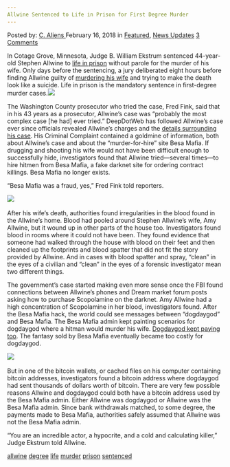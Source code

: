 ```yaml
---
Allwine Sentenced to Life in Prison for First Degree Murder
---
```

<article class="post-listing post-24814 post type-post status-publish format-standard has-post-thumbnail hentry 
 tag-allwine tag-degree tag-life tag-murder tag-prison tag-sentenced">
<div class="post-inner">
<span>Posted by: <a href="https://www.deepdotweb.com/author/caliens/" title="">C. Aliens </a></span>
<span>February 16, 2018</span>
<span>in <a href="https://www.deepdotweb.com/category/deepdot-news/" rel="category tag">Featured</a>, <a href="https://www.deepdotweb.com/category/news-updates/" rel="category tag">News Updates</a></span>
<span><a href="https://www.deepdotweb.com/2018/02/16/allwine-sentenced-life-prison-first-degree-murder/#comments">3 Comments</a></span>


<p>In Cotage Grove, Minnesota, Judge B. William Ekstrum sentenced 44-year-old Stephen Allwine to <a href="http://www.fox9.com/news/stephen-allwine-sentenced-to-life-in-prison-for-wifes-murder">life in prison</a> without parole for the murder of his wife. Only days before the sentencing, a jury deliberated eight hours before finding Allwine guilty of <a href="https://www.deepdotweb.com/2017/04/10/oregon-man-charged-first-degree-murder-orders-assassination-wife-dark-web/">murdering his wife</a> and trying to make the death look like a suicide. Life in prison is the mandatory sentence in first-degree murder cases.<img class="wp-image-24818 aligncenter" src="/imgs/2018/02/word-image-20.png" srcset="/imgs/2018/02/word-image-20.png 620w, /imgs/2018/02/word-image-20-300x169.png 300w" sizes="(max-width: 620px) 100vw, 620px" /></p>
<p>The Washington County prosecutor who tried the case, Fred Fink, said that in his 43 years as a prosecutor, Allwine’s case was “probably the most complex case [he had] ever tried.&#8221; DeepDotWeb has followed Allwine’s case ever since officials revealed Allwine’s charges and the <a href="https://www.deepdotweb.com/2017/02/19/man-charged-killing-wife-murder-hire-darknet%e2%80%8b/">details surrounding his case</a>. His Criminal Complaint contained a goldmine of information, both about Allwine’s case and about the “murder-for-hire” site Besa Mafia. If drugging and shooting his wife would not have been difficult enough to successfully hide, investigators found that Allwine tried—several times—to hire hitmen from Besa Mafia, a fake darknet site for ordering contract killings. Besa Mafia no longer exists.</p>
<p>“Besa Mafia was a fraud, yes,” Fred Fink told reporters.</p>
<p><img class="wp-image-24819" src="/imgs/2018/02/word-image-27.jpeg" srcset="/imgs/2018/02/word-image-27.jpeg 660w, /imgs/2018/02/word-image-27-300x150.jpeg 300w" sizes="(max-width: 660px) 100vw, 660px" /></p>
<p>After his wife’s death, authorities found irregularities in the blood found in the Allwine’s home. Blood had pooled around Stephen Allwine’s wife, Amy Allwine, but it wound up in other parts of the house too. Investigators found blood in rooms where it could not have been. They found evidence that someone had walked through the house with blood on their feet and then cleaned up the footprints and blood spatter that did not fit the story provided by Allwine. And in cases with blood spatter and spray, “clean” in the eyes of a civilian and “clean” in the eyes of a forensic investigator mean two different things.</p>
<p>The government’s case started making even more sense once the FBI found connections between Allwine’s phones and Dream market forum posts asking how to purchase Scopolamine on the darknet. Amy Allwine had a high concentration of Scopolamine in her blood, investigators found. After the Besa Mafia hack, the world could see messages between “dogdaygod” and Besa Mafia. The Besa Mafia admin kept painting scenarios for dogdaygod where a hitman would murder his wife. <a href="https://www.deepdotweb.com/2017/02/06/man-tried-hire-hitman-darknet-kill-wife-got-scammed-arrested-instead/">Dogdaygod kept paying too</a>. The fantasy sold by Besa Mafia eventually became too costly for dogdaygod.</p>
<p><img class="wp-image-24820" src="/imgs/2018/02/word-image-28.jpeg" srcset="/imgs/2018/02/word-image-28.jpeg 660w, /imgs/2018/02/word-image-28-300x150.jpeg 300w" sizes="(max-width: 660px) 100vw, 660px" /></p>
<p>But in one of the bitcoin wallets, or cached files on his computer containing bitcoin addresses, investigators found a bitcoin address where dogdaygod had sent thousands of dollars worth of bitcoin. There are very few possible reasons Allwine and dogdaygod could both have a bitcoin address used by the Besa Mafia admin. Either Allwine was dogdaygod or Allwine was the Besa Mafia admin. Since bank withdrawals matched, to some degree, the payments made to Besa Mafia, authorities safely assumed that Allwine was not the Besa Mafia admin.</p>
<p>“You are an incredible actor, a hypocrite, and a cold and calculating killer,” Judge Ekstrum told Allwine.</p>
</div>
<a href="https://www.deepdotweb.com/tag/allwine/" rel="tag">allwine</a> <a href="https://www.deepdotweb.com/tag/degree/" rel="tag">degree</a> <a href="https://www.deepdotweb.com/tag/life/" rel="tag">life</a> <a href="https://www.deepdotweb.com/tag/murder/" rel="tag">murder</a> <a href="https://www.deepdotweb.com/tag/prison/" rel="tag">prison</a> <a href="https://www.deepdotweb.com/tag/sentenced/" rel="tag">sentenced</a></span> <span style="display:none" class="updated">2018-02-16<a href="https://www.deepdotweb.com/author/caliens/" title="Posts by C. Aliens" rel="author">C. Aliens</a></strong></div>
</div>
</article>

